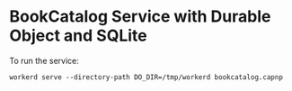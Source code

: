 # BookCatalog Service with Durable Object and SQLite

To run the service:
```
workerd serve --directory-path DO_DIR=/tmp/workerd bookcatalog.capnp
```